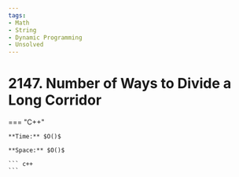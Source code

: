 ```yaml
---
tags:
- Math
- String
- Dynamic Programming
- Unsolved
---
```



# 2147. Number of Ways to Divide a Long Corridor

=== "C++"

    **Time:** $O()$

    **Space:** $O()$

    ``` c++
    ```